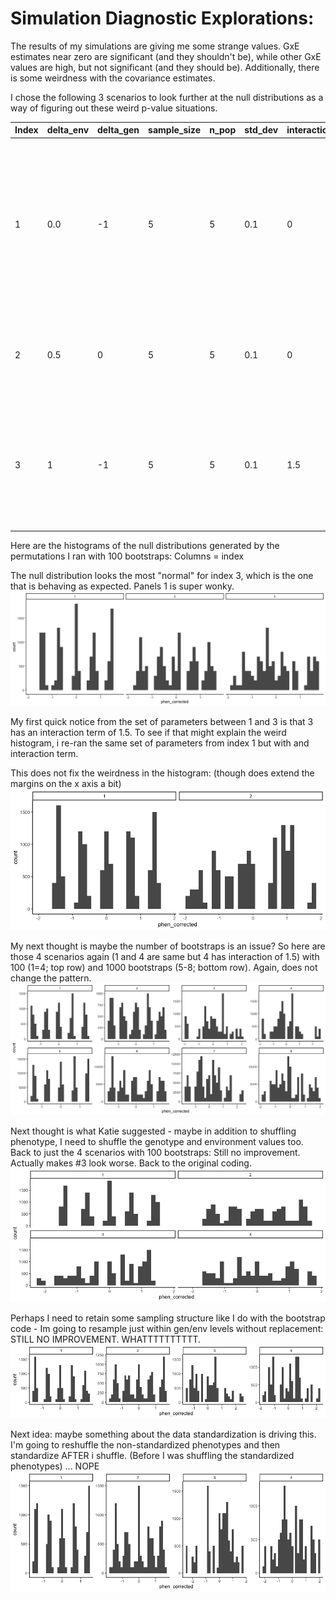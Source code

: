 # Simulation Diagnostic Explorations: 

The results of my simulations are giving me some strange values. GxE estimates near zero are significant (and they shouldn't be), while other GxE values are high, but not significant (and they should be). Additionally, there is some weirdness with the covariance estimates. 

I chose the following 3 scenarios to look further at the null distributions as a way of figuring out these weird p-value situations. 

Index | delta_env | delta_gen | sample_size | n_pop | std_dev | interaction | reason 
---|---|---|---|---|---|---|---
1 | 0.0| -1|5|5|0.1|0| The GxE is near zero yet p <0.01. Also, the true_cov is -.21 with p = 0.27 but is weird because index = 2 is higher true_cov but lower pvalue
2 | 0.5| 0|5|5|0.1|0| The cov estimate is higher than index=1 but the pvalue is lower
3 | 1| -1|5|5|0.1|1.5|This one has a high GxE and is significant - this one is behaving the way I would expect for GxE. 


Here are the histograms of the null distributions generated by the permutations I ran with 100 bootstraps: 
Columns = index

The null distribution looks the most "normal" for index 3, which is the one that is behaving as expected. Panels 1 is super wonky.
![image](https://github.com/RCN-ECS/CnGV/blob/master/results/Sim_03152020/PvalueHistogram.png)

My first quick notice from the set of parameters between 1 and 3 is that 3 has an interaction term of 1.5. To see if that might explain the weird histogram, i re-ran the same set of parameters from index 1 but with and interaction term. 

This does not fix the weirdness in the histogram: (though does extend the margins on the x axis a bit)
![image](https://github.com/RCN-ECS/CnGV/blob/master/results/Sim_03152020/histogram_addedint.png)

My next thought is maybe the number of bootstraps is an issue? So here are those 4 scenarios again (1 and 4 are same but 4 has interaction of 1.5) with 100 (1=4; top row) and 1000 bootstraps (5-8; bottom row). Again, does not change the pattern.
![image](https://github.com/RCN-ECS/CnGV/blob/master/results/Sim_03152020/hundredthousand.png)

Next thought is what Katie suggested - maybe in addition to shuffling phenotype, I need to shuffle the genotype and environment values too. Back to just the 4 scenarios with 100 bootstraps: Still no improvement. Actually makes #3 look worse. Back to the original coding. 
![image](https://github.com/RCN-ECS/CnGV/blob/master/results/Sim_03152020/genenvshuffletoo.png)

Perhaps I need to retain some sampling structure like I do with the bootstrap code - Im going to resample just within gen/env levels without replacement: STILL NO IMPROVEMENT. WHATTTTTTTTTT. 
![image](https://github.com/RCN-ECS/CnGV/blob/master/results/Sim_03152020/structurelevels.png)

Next idea: maybe something about the data standardization is driving this. I'm going to reshuffle the non-standardized phenotypes and then standardize AFTER i shuffle. (Before I was shuffling the standardized phenotypes) ... NOPE 
![image](https://github.com/RCN-ECS/CnGV/blob/master/results/Sim_03152020/standardized.png)
